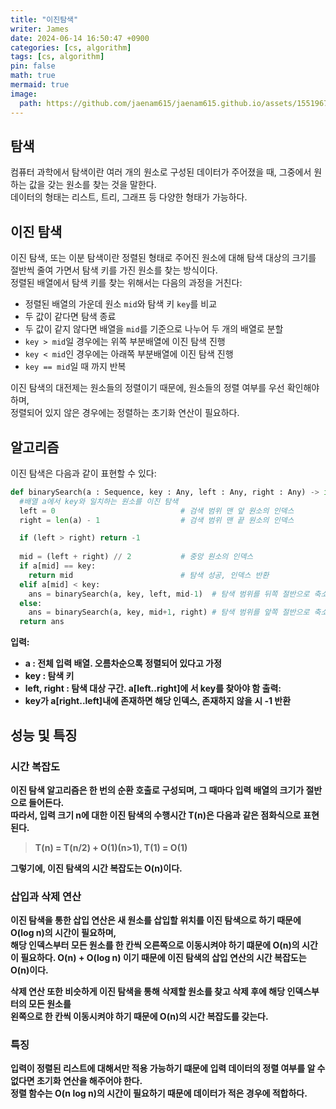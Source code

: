 ```yaml
---
title: "이진탐색"
writer: James
date: 2024-06-14 16:50:47 +0900
categories: [cs, algorithm]
tags: [cs, algorithm]
pin: false
math: true
mermaid: true
image:
  path: https://github.com/jaenam615/jaenam615.github.io/assets/155196757/32393ec9-a077-403c-9432-ddc9d4c343d7
---
```


## 탐색 

컴퓨터 과학에서 탐색이란 여러 개의 원소로 구성된 데이터가 주어졌을 때, 그중에서 원하는 값을 갖는 원소를 찾는 것을 말한다.  
데이터의 형태는 리스트, 트리, 그래프 등 다양한 형태가 가능하다.  

## 이진 탐색 

이진 탐색, 또는 이분 탐색이란 정렬된 형태로 주어진 원소에 대해 탐색 대상의 크기를 절반씩 줄여 가면서 탐색 키를 가진 원소를 찾는 방식이다.  
정렬된 배열에서 탐색 키를 찾는 위해서는 다음의 과정을 거친다:  

- 정렬된 배열의 가운데 원소 `mid`와 탐색 키 `key`를 비교
- 두 값이 같다면 탐색 종료
- 두 값이 같지 않다면 배열을 `mid`를 기준으로 나누어 두 개의 배열로 분할  
- `key > mid`일 경우에는 위쪽 부분배열에 이진 탐색 진행
- `key < mid`인 경우에는 아래쪽 부분배열에 이진 탐색 진행  
- `key == mid`일 때 까지 반복  

이진 탐색의 대전제는 원소들의 정렬이기 때문에, 원소들의 정렬 여부를 우선 확인해야 하며,  
정렬되어 있지 않은 경우에는 정렬하는 초기화 연산이 필요하다.  

## 알고리즘 

이진 탐색은 다음과 같이 표현할 수 있다: 

```python
def binarySearch(a : Sequence, key : Any, left : Any, right : Any) -> int:
  #배열 a에서 key와 일치하는 원소를 이진 탐색
  left = 0                            # 검색 범위 맨 앞 원소의 인덱스
  right = len(a) - 1                  # 검색 범위 맨 끝 원소의 인덱스

  if (left > right) return -1
  
  mid = (left + right) // 2           # 중앙 원소의 인덱스
  if a[mid] == key:         
    return mid                        # 탐색 성공, 인덱스 반환
  elif a[mid] < key:      
    ans = binarySearch(a, key, left, mid-1)  # 탐색 범위를 뒤쪽 절반으로 축소
  else:
    ans = binarySearch(a, key, mid+1, right) # 탐색 범위를 앞쪽 절반으로 축소       
  return ans
```

<b>입력:<b>  
- a : 전체 입력 배열. 오름차순으록 정렬되어 있다고 가정
- key : 탐색 키
- left, right : 탐색 대상 구간. a[left..right]에 서 key를 찾아야 함
<b>출력:<b>   
- key가 a[right..left]내에 존재하면 해당 인덱스, 존재하지 않을 시 -1 반환  

## 성능 및 특징

### 시간 복잡도 

이진 탐색 알고리즘은 한 번의 순환 호출로 구성되며, 그 때마다 입력 배열의 크기가 절반으로 들어든다.  
따라서, 입력 크기 n에 대한 이진 탐색의 수행시간 T(n)은 다음과 같은 점화식으로 표현된다. 

> T(n) = T(n/2) + O(1)(n>1), T(1) = O(1)

그렇기에, 이진 탐색의 시간 복잡도는 O(n)이다.  

### 삽입과 삭제 연산 

이진 탐색을 통한 삽입 연산은 새 원소를 삽입할 위치를 이진 탐색으로 하기 때문에 O(log n)의 시간이 필요하며,  
해당 인덱스부터 모든 원소를 한 칸씩 오른쪽으로 이동시켜야 하기 떄문에 O(n)의 시간이 필요하다. 
O(n) + O(log n) 이기 때문에 이진 탐색의 삽입 연산의 시간 복잡도는 O(n)이다.  

삭제 연산 또한 비슷하게 이진 탐색을 통해 삭제할 원소를 찾고 삭제 후에 해당 인덱스부터의 모든 원소를  
왼쪽으로 한 칸씩 이동시켜야 하기 때문에 O(n)의 시간 복잡도를 갖는다.  

### 특징  

입력이 정렬된 리스트에 대해서만 적용 가능하기 떄문에 입력 데이터의 정렬 여부를 알 수 없다면 초기화 연산을 해주어야 한다.  
정렬 함수는 O(n log n)의 시간이 필요하기 때문에 데이터가 적은 경우에 적합하다.  
